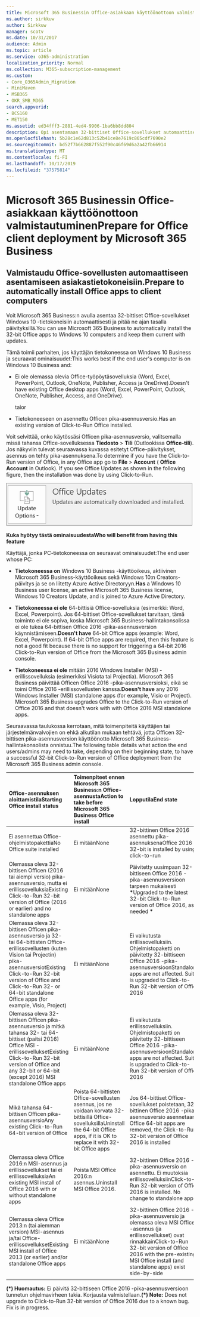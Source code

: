 ```yaml
---
title: Microsoft 365 Businessin Office-asiakkaan käyttöönottoon valmistautuminen
ms.author: sirkkuw
author: Sirkkuw
manager: scotv
ms.date: 10/31/2017
audience: Admin
ms.topic: article
ms.service: o365-administration
localization_priority: Normal
ms.collection: M365-subscription-management
ms.custom:
- Core_O365Admin_Migration
- MiniMaven
- MSB365
- OKR_SMB_M365
search.appverid:
- BCS160
- MET150
ms.assetid: ed34fff3-2881-4ed4-9906-1ba6bb8dd804
description: Opi asentamaan 32-bittiset Office-sovellukset automaattisesti Windows 10-tieto koneisiin ja pitämään ne päivitettiin.
ms.openlocfilehash: 5b28c1e62d813c52b41ce8e7619c865cdf7690e2
ms.sourcegitcommit: bd52f7b662887f552f90c46f69d6a2a42fb66914
ms.translationtype: MT
ms.contentlocale: fi-FI
ms.lasthandoff: 10/17/2019
ms.locfileid: "37575814"
---
```

# <a name="prepare-for-office-client-deployment-by-microsoft-365-business"></a><span data-ttu-id="8782a-103">Microsoft 365 Businessin Office-asiakkaan käyttöönottoon valmistautuminen</span><span class="sxs-lookup"><span data-stu-id="8782a-103">Prepare for Office client deployment by Microsoft 365 Business</span></span>

## <a name="prepare-to-automatically-install-office-apps-to-client-computers"></a><span data-ttu-id="8782a-104">Valmistaudu Office-sovellusten automaattiseen asentamiseen asiakastietokoneisiin.</span><span class="sxs-lookup"><span data-stu-id="8782a-104">Prepare to automatically install Office apps to client computers</span></span>

<span data-ttu-id="8782a-105">Voit Microsoft 365 Business:n avulla asentaa 32-bittiset Office-sovellukset Windows 10 -tietokoneisiin automaattisesti ja pitää ne ajan tasalla päivityksillä.</span><span class="sxs-lookup"><span data-stu-id="8782a-105">You can use Microsoft 365 Business to automatically install the 32-bit Office apps to Windows 10 computers and keep them current with updates.</span></span>
  
<span data-ttu-id="8782a-106">Tämä toimii parhaiten, jos käyttäjän tietokoneessa on Windows 10 Business ja seuraavat ominaisuudet:</span><span class="sxs-lookup"><span data-stu-id="8782a-106">This works best if the end user's computer is on Windows 10 Business and:</span></span>
  
- <span data-ttu-id="8782a-107">Ei ole olemassa olevia Office-työpöytäsovelluksia (Word, Excel, PowerPoint, Outlook, OneNote, Publisher, Access ja OneDrive).</span><span class="sxs-lookup"><span data-stu-id="8782a-107">Doesn't have existing Office desktop apps (Word, Excel, PowerPoint, Outlook, OneNote, Publisher, Access, and OneDrive).</span></span>
    
    <span data-ttu-id="8782a-108">tai</span><span class="sxs-lookup"><span data-stu-id="8782a-108">or</span></span>
    
- <span data-ttu-id="8782a-109">Tietokoneeseen on asennettu Officen pika-asennusversio.</span><span class="sxs-lookup"><span data-stu-id="8782a-109">Has an existing version of Click-to-Run Office installed.</span></span>
    
<span data-ttu-id="8782a-p101">Voit selvittää, onko käytössäsi Officen pika-asennusversio, valitsemalla missä tahansa Office-sovelluksessa **Tiedosto** \> **Tili** (Outlookissa **Office-tili**). Jos näkyviin tulevat seuraavassa kuvassa esitetyt Office-päivitykset, asennus on tehty pika-asennuksena.</span><span class="sxs-lookup"><span data-stu-id="8782a-p101">To determine if you have the Click-to-Run version of Office, in any Office app go to **File** \> **Account** ( **Office Account** in Outlook). If you see Office Updates as shown in the following figure, then the installation was done by using Click-to-Run.</span></span> 
  
![Screenshot of Office updates in Office app Account](media/e3439380-fa43-4ed6-ae5d-64851c297df5.png)
  
 <span data-ttu-id="8782a-113">**Kuka hyötyy tästä ominaisuudesta**</span><span class="sxs-lookup"><span data-stu-id="8782a-113">**Who will benefit from having this feature**</span></span>
  
<span data-ttu-id="8782a-114">Käyttäjä, jonka PC-tietokoneessa on seuraavat ominaisuudet:</span><span class="sxs-lookup"><span data-stu-id="8782a-114">The end user whose PC:</span></span>
  
- <span data-ttu-id="8782a-115">**Tietokoneessa on** Windows 10 Business -käyttöoikeus, aktiivinen Microsoft 365 Business-käyttöoikeus sekä Windows 10:n Creators-päivitys ja se on liitetty Azure Active Directoryyn.</span><span class="sxs-lookup"><span data-stu-id="8782a-115">**Has**  a Windows 10 Business user license, an active Microsoft 365 Business license, Windows 10 Creators Update, and is joined to Azure Active Directory.</span></span> 
    
- <span data-ttu-id="8782a-p102">**Tietokoneessa ei ole** 64-bittisiä Office-sovelluksia (esimerkki: Word, Excel, Powerpoint). Jos 64-bittiset Office-sovellukset tarvitaan, tämä toiminto ei ole sopiva, koska Microsoft 365 Business-hallintakonsolissa ei ole tukea 64-bittisen Office 2016 -pika-asennusversion käynnistämiseen.</span><span class="sxs-lookup"><span data-stu-id="8782a-p102">**Doesn't have** 64-bit Office apps (example: Word, Excel, Powerpoint). If 64-bit Office apps are required, then this feature is not a good fit because there is no support for triggering a 64-bit 2016 Click-to-Run version of Office from the Microsoft 365 Business admin console.</span></span> 
    
- <span data-ttu-id="8782a-p103">**Tietokoneessa ei ole** mitään 2016 Windows Installer (MSI) -erillissovelluksia (esimerkiksi Visiota tai Projectia). Microsoft 365 Business päivittää Officen Office 2016 -pika-asennusversioksi, eikä se toimi Office 2016 -erillissovellusten kanssa.</span><span class="sxs-lookup"><span data-stu-id="8782a-p103">**Doesn't have** any 2016 Windows Installer (MSI) standalone apps (for example, Visio or Project). Microsoft 365 Business upgrades Office to the Click-to-Run version of Office 2016 and that doesn't work with with Office 2016 MSI standalone apps.</span></span> 
    
<span data-ttu-id="8782a-120">Seuraavassa taulukossa kerrotaan, mitä toimenpiteitä käyttäjien tai järjestelmänvalvojien on ehkä alkutilan mukaan tehtävä, jotta Officen 32-bittisen pika-asennusversion käyttöönotto Microsoft 365 Business-hallintakonsolista onnistuu.</span><span class="sxs-lookup"><span data-stu-id="8782a-120">The following table details what action the end users/admins may need to take, depending on their beginning state, to have a successful 32-bit Click-to-Run version of Office deployment from the Microsoft 365 Business admin console.</span></span>
  
|<span data-ttu-id="8782a-121">**Office-asennuksen aloittamistila**</span><span class="sxs-lookup"><span data-stu-id="8782a-121">**Starting Office install status**</span></span>|<span data-ttu-id="8782a-122">**Toimenpiteet ennen Microsoft 365 Business:n Office-asennusta**</span><span class="sxs-lookup"><span data-stu-id="8782a-122">**Action to take before Microsoft 365 Business Office install**</span></span>|<span data-ttu-id="8782a-123">**Lopputila**</span><span class="sxs-lookup"><span data-stu-id="8782a-123">**End state**</span></span>|
|:-----|:-----|:-----|
|<span data-ttu-id="8782a-124">Ei asennettua Office-ohjelmistopakettia</span><span class="sxs-lookup"><span data-stu-id="8782a-124">No Office suite installed</span></span>  <br/> |<span data-ttu-id="8782a-125">Ei mitään</span><span class="sxs-lookup"><span data-stu-id="8782a-125">None</span></span>  <br/> |<span data-ttu-id="8782a-126">32-bittinen Office 2016 asennettu pika-asennuksena</span><span class="sxs-lookup"><span data-stu-id="8782a-126">Office 2016 32-bit is installed by using click-to-run</span></span>  <br/> |
|<span data-ttu-id="8782a-127">Olemassa oleva 32-bittisen Officen (2016 tai aiempi versio) pika-asennusversio, mutta ei erillissovelluksia</span><span class="sxs-lookup"><span data-stu-id="8782a-127">Existing Click-to-Run 32-bit version of Office (2016 or earlier) and no standalone apps</span></span>  <br/> |<span data-ttu-id="8782a-128">Ei mitään</span><span class="sxs-lookup"><span data-stu-id="8782a-128">None</span></span>  <br/> |<span data-ttu-id="8782a-129">Päivitetty uusimpaan 32-bittiseen Office 2016 -pika-asennusversioon tarpeen mukaisesti **\***</span><span class="sxs-lookup"><span data-stu-id="8782a-129">Upgraded to the latest 32-bit Click-to-Run version of Office 2016, as needed **\***</span></span> <br/> |
|<span data-ttu-id="8782a-130">Olemassa oleva 32-bittisen Officen pika-asennusversio ja 32- tai 64-bittisten Office-erillissovellusten (kuten Vision tai Projectin) pika-asennusversiot</span><span class="sxs-lookup"><span data-stu-id="8782a-130">Existing Click-to-Run 32-bit version of Office and Click-to-Run 32- or 64-bit standalone Office apps (for example, Visio, Project)</span></span>  <br/> |<span data-ttu-id="8782a-131">Ei mitään</span><span class="sxs-lookup"><span data-stu-id="8782a-131">None</span></span>  <br/> |<span data-ttu-id="8782a-p104">Ei vaikutusta erillissovelluksiin. Ohjelmistopaketti on päivitetty 32-bittiseen Office 2016 -pika-asennusversioon</span><span class="sxs-lookup"><span data-stu-id="8782a-p104">Standalone apps are not affected. Suite is upgraded to Click-to-Run 32-bit version of Office 2016</span></span>  <br/> |
|<span data-ttu-id="8782a-134">Olemassa oleva 32-bittisen Officen pika-asennusversio ja mitkä tahansa 32- tai 64-bittiset (paitsi 2016) Office MSI -erillissovellukset</span><span class="sxs-lookup"><span data-stu-id="8782a-134">Existing Click-to-Run 32-bit version of Office and any 32-bit or 64-bit (except 2016) MSI standalone Office apps</span></span>  <br/> |<span data-ttu-id="8782a-135">Ei mitään</span><span class="sxs-lookup"><span data-stu-id="8782a-135">None</span></span>  <br/> |<span data-ttu-id="8782a-p105">Ei vaikutusta erillissovelluksiin. Ohjelmistopaketti on päivitetty 32-bittiseen Office 2016 -pika-asennusversioon</span><span class="sxs-lookup"><span data-stu-id="8782a-p105">Standalone apps are not affected. Suite is upgraded to Click-to-Run 32-bit version of Office 2016</span></span>  <br/> ||||
|<span data-ttu-id="8782a-138">Mikä tahansa 64-bittisen Officen pika-asennusversio</span><span class="sxs-lookup"><span data-stu-id="8782a-138">Any existing Click-to-Run 64-bit version of Office</span></span>  <br/> |<span data-ttu-id="8782a-139">Poista 64-bittisten Office-sovellusten asennus, jos ne voidaan korvata 32-bittisillä Office-sovelluksilla</span><span class="sxs-lookup"><span data-stu-id="8782a-139">Uninstall the 64-bit Office apps, if it is OK to replace it with 32-bit Office apps</span></span>  <br/> |<span data-ttu-id="8782a-140">Jos 64-bittiset Office-sovellukset poistetaan, 32-bittinen Office 2016 -pika-asennusversio asennetaan</span><span class="sxs-lookup"><span data-stu-id="8782a-140">If Office 64-bit apps are removed, the Click-to-Run 32-bit version of Office 2016 is installed</span></span>  <br/> |
|<span data-ttu-id="8782a-141">Olemassa oleva Office 2016:n MSI-asennus ja erillissovellukset tai ei erillissovelluksia</span><span class="sxs-lookup"><span data-stu-id="8782a-141">An existing MSI install of Office 2016 with or without standalone apps</span></span>  <br/> |<span data-ttu-id="8782a-142">Poista MSI Office 2016:n asennus.</span><span class="sxs-lookup"><span data-stu-id="8782a-142">Uninstall MSI Office 2016.</span></span>  <br/> |<span data-ttu-id="8782a-p106">32-bittinen Office 2016 -pika-asennusversio on asennettu. Ei muutoksia erillissovelluksiin</span><span class="sxs-lookup"><span data-stu-id="8782a-p106">Click-to-Run 32-bit version of Office 2016 is installed. No change to standalone apps</span></span>  <br/> |
|<span data-ttu-id="8782a-145">Olemassa oleva Office 2013:n (tai aiemman version) MSI-asennus ja/tai Office-erillissovellukset</span><span class="sxs-lookup"><span data-stu-id="8782a-145">Existing MSI install of Office 2013 (or earlier) and/or standalone Office apps</span></span>  <br/> |<span data-ttu-id="8782a-146">Ei mitään</span><span class="sxs-lookup"><span data-stu-id="8782a-146">None</span></span>  <br/> |<span data-ttu-id="8782a-147">32-bittinen Office 2016 -pika-asennusversio ja olemassa oleva MSI Office -asennus (ja erillissovellukset) ovat rinnakkain</span><span class="sxs-lookup"><span data-stu-id="8782a-147">Click-to-Run 32-bit version of Office 2016 with the pre-existing MSI Office install (and standalone apps) exist side-by-side</span></span>  <br/> |
||||
   
 <span data-ttu-id="8782a-p107">**(\*) Huomautus:** Ei päivitä 32-bittiseen Office 2016 -pika-asennusversioon tunnetun ohjelmavirheen takia. Korjausta valmistellaan.</span><span class="sxs-lookup"><span data-stu-id="8782a-p107">**(\*) Note:** Does not upgrade to Click-to-Run 32-bit version of Office 2016 due to a known bug. Fix is in progress.</span></span> 
  


